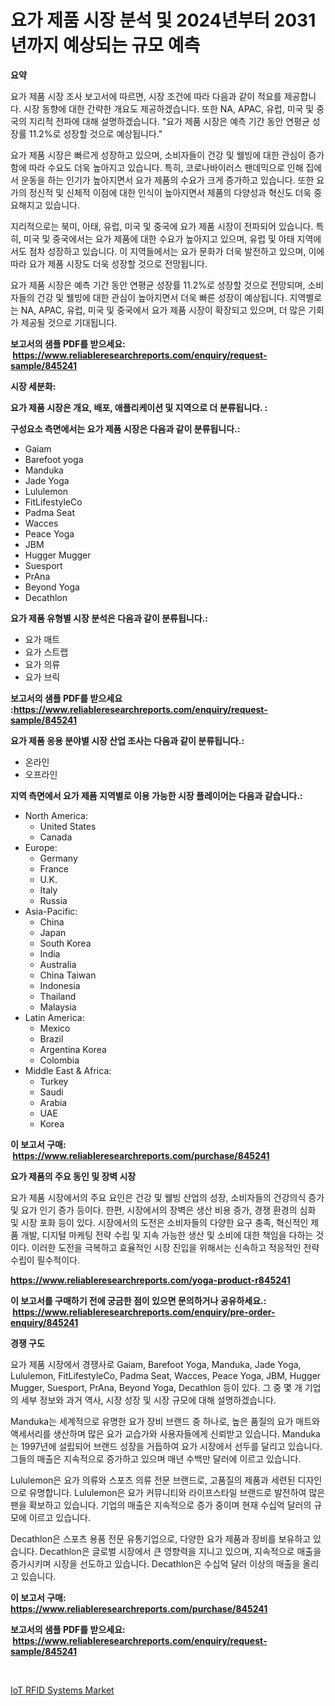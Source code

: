 <p><h1>요가 제품 시장 분석 및 2024년부터 2031년까지 예상되는 규모 예측</h1></p><p><strong>요약</strong></p>
<p><p>요가 제품 시장 조사 보고서에 따르면, 시장 조건에 따라 다음과 같이 적요를 제공합니다. 시장 동향에 대한 간략한 개요도 제공하겠습니다. 또한 NA, APAC, 유럽, 미국 및 중국의 지리적 전파에 대해 설명하겠습니다. "요가 제품 시장은 예측 기간 동안 연평균 성장률 11.2%로 성장할 것으로 예상됩니다."</p><p>요가 제품 시장은 빠르게 성장하고 있으며, 소비자들이 건강 및 웰빙에 대한 관심이 증가함에 따라 수요도 더욱 높아지고 있습니다. 특히, 코로나바이러스 팬데믹으로 인해 집에서 운동을 하는 인기가 높아지면서 요가 제품의 수요가 크게 증가하고 있습니다. 또한 요가의 정신적 및 신체적 이점에 대한 인식이 높아지면서 제품의 다양성과 혁신도 더욱 중요해지고 있습니다.</p><p>지리적으로는 북미, 아태, 유럽, 미국 및 중국에 요가 제품 시장이 전파되어 있습니다. 특히, 미국 및 중국에서는 요가 제품에 대한 수요가 높아지고 있으며, 유럽 및 아태 지역에서도 점차 성장하고 있습니다. 이 지역들에서는 요가 문화가 더욱 발전하고 있으며, 이에 따라 요가 제품 시장도 더욱 성장할 것으로 전망됩니다.</p><p>요가 제품 시장은 예측 기간 동안 연평균 성장률 11.2%로 성장할 것으로 전망되며, 소비자들의 건강 및 웰빙에 대한 관심이 높아지면서 더욱 빠른 성장이 예상됩니다. 지역별로는 NA, APAC, 유럽, 미국 및 중국에서 요가 제품 시장이 확장되고 있으며, 더 많은 기회가 제공될 것으로 기대됩니다.</p></p>
<p><strong>보고서의 샘플 PDF를 받으세요: &nbsp;<a href="https://www.reliableresearchreports.com/enquiry/request-sample/845241">https://www.reliableresearchreports.com/enquiry/request-sample/845241</a></strong></p>
<p><strong>시장 세분화:</strong></p>
<p><strong> 요가 제품 시장은 개요, 배포, 애플리케이션 및 지역으로 더 분류됩니다. :</strong></p>
<p><strong>구성요소 측면에서는 요가 제품 시장은 다음과 같이 분류됩니다.:</strong></p>
<p><ul><li>Gaiam</li><li>Barefoot yoga</li><li>Manduka</li><li>Jade Yoga</li><li>Lululemon</li><li>FitLifestyleCo</li><li>Padma Seat</li><li>Wacces</li><li>Peace Yoga</li><li>JBM</li><li>Hugger Mugger</li><li>Suesport</li><li>PrAna</li><li>Beyond Yoga</li><li>Decathlon</li></ul></p>
<p><strong> 요가 제품 유형별 시장 분석은 다음과 같이 분류됩니다.:</strong></p>
<p><ul><li>요가 매트</li><li>요가 스트랩</li><li>요가 의류</li><li>요가 브릭</li></ul></p>
<p><strong>보고서의 샘플 PDF를 받으세요 :<a href="https://www.reliableresearchreports.com/enquiry/request-sample/845241">https://www.reliableresearchreports.com/enquiry/request-sample/845241</a></strong></p>
<p><strong> 요가 제품 응용 분야별 시장 산업 조사는 다음과 같이 분류됩니다.:</strong></p>
<p><ul><li>온라인</li><li>오프라인</li></ul></p>
<p><strong>지역 측면에서 요가 제품 지역별로 이용 가능한 시장 플레이어는 다음과 같습니다.:</strong></p>
<p><ul>
    <li>
        North America:
        <ul>
            <li>United States</li>
            <li>Canada</li>
        </ul>
    </li>
    <li>
        Europe:
        <ul>
            <li>Germany</li>
            <li>France</li>
            <li>U.K.</li>
            <li>Italy</li>
            <li>Russia</li>
        </ul>
    </li>
    <li>
        Asia-Pacific:
        <ul>
            <li>China</li>
            <li>Japan</li>
            <li>South Korea</li>
            <li>India</li>
            <li>Australia</li>
            <li>China Taiwan</li>
            <li>Indonesia</li>
            <li>Thailand</li>
            <li>Malaysia</li>
        </ul>
    </li>
    <li>
        Latin America:
        <ul>
            <li>Mexico</li>
            <li>Brazil</li>
            <li>Argentina Korea</li>
            <li>Colombia</li>
        </ul>
    </li>
    <li>
        Middle East & Africa:
        <ul>
            <li>Turkey</li>
            <li>Saudi</li>
            <li>Arabia</li>
            <li>UAE</li>
            <li>Korea</li>
        </ul>
    </li>
    </ul></p>
<p><strong>이 보고서 구매: &nbsp;<a href="https://www.reliableresearchreports.com/purchase/845241">https://www.reliableresearchreports.com/purchase/845241</a></strong></p>
<p><strong>요가 제품의 주요 동인 및 장벽 시장</strong></p>
<p><p>요가 제품 시장에서의 주요 요인은 건강 및 웰빙 산업의 성장, 소비자들의 건강의식 증가 및 요가 인기 증가 등이다. 한편, 시장에서의 장벽은 생산 비용 증가, 경쟁 환경의 심화 및 시장 포화 등이 있다. 시장에서의 도전은 소비자들의 다양한 요구 충족, 혁신적인 제품 개발, 디지털 마케팅 전략 수립 및 지속 가능한 생산 및 소비에 대한 책임을 다하는 것이다. 이러한 도전을 극복하고 효율적인 시장 진입을 위해서는 신속하고 적응적인 전략 수립이 필수적이다.</p></p>
<p><strong><a href="https://www.reliableresearchreports.com/yoga-product-r845241">https://www.reliableresearchreports.com/yoga-product-r845241</a></strong></p>
<p><strong>이 보고서를 구매하기 전에 궁금한 점이 있으면 문의하거나 공유하세요.: &nbsp;<a href="https://www.reliableresearchreports.com/enquiry/pre-order-enquiry/845241">https://www.reliableresearchreports.com/enquiry/pre-order-enquiry/845241</a></strong></p>
<p><strong>경쟁 구도</strong></p>
<p><p>요가 제품 시장에서 경쟁사로 Gaiam, Barefoot Yoga, Manduka, Jade Yoga, Lululemon, FitLifestyleCo, Padma Seat, Wacces, Peace Yoga, JBM, Hugger Mugger, Suesport, PrAna, Beyond Yoga, Decathlon 등이 있다. 그 중 몇 개 기업의 세부 정보와 과거 역사, 시장 성장 및 시장 규모에 대해 설명하겠습니다.</p><p>Manduka는 세계적으로 유명한 요가 장비 브랜드 중 하나로, 높은 품질의 요가 매트와 액세서리를 생산하며 많은 요가 교습가와 사용자들에게 신뢰받고 있습니다. Manduka는 1997년에 설립되어 브랜드 성장을 거듭하여 요가 시장에서 선두를 달리고 있습니다. 그들의 매출은 지속적으로 증가하고 있으며 매년 수백만 달러에 이르고 있습니다.</p><p>Lululemon은 요가 의류와 스포츠 의류 전문 브랜드로, 고품질의 제품과 세련된 디자인으로 유명합니다. Lululemon은 요가 커뮤니티와 라이프스타일 브랜드로 발전하여 많은 팬을 확보하고 있습니다. 기업의 매출은 지속적으로 증가 중이며 현재 수십억 달러의 규모에 이르고 있습니다.</p><p>Decathlon은 스포츠 용품 전문 유통기업으로, 다양한 요가 제품과 장비를 보유하고 있습니다. Decathlon은 글로벌 시장에서 큰 영향력을 지니고 있으며, 지속적으로 매출을 증가시키며 시장을 선도하고 있습니다. Decathlon은 수십억 달러 이상의 매출을 올리고 있습니다.</p></p>
<p><strong>이 보고서 구매: &nbsp; <a href="https://www.reliableresearchreports.com/purchase/845241">https://www.reliableresearchreports.com/purchase/845241</a></strong></p>
<p><strong>보고서의 샘플 PDF를 받으세요: &nbsp;<a href="https://www.reliableresearchreports.com/enquiry/request-sample/845241">https://www.reliableresearchreports.com/enquiry/request-sample/845241</a></strong><strong></strong></p>
<p>&nbsp;</p>
<p><p><a href="https://github.com/Alonsoolds3wq1d81czn8rbol/Market-Research-Report-List-2/blob/main/iot-rfid-systems-market.md">IoT RFID Systems Market</a></p></p>